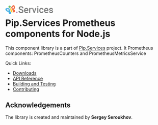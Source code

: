 # <img src="https://github.com/pip-services/pip-services/raw/master/design/Logo.png" alt="Pip.Services Logo" style="max-width:30%"> <br/> Pip.Services Prometheus components for Node.js

This component library is a part of [Pip.Services](https://github.com/pip-services/pip-services) project.
It Prometheus components: PrometheusCounters and PrometheusMetricsService

Quick Links:

* [Downloads](https://github.com/pip-services-node/pip-services-prometheus-node/blob/master/doc/Downloads.md)
* [API Reference](https://rawgit.com/pip-services-node/pip-services-prometheus-node/master/doc/api/index.html)
* [Building and Testing](https://github.com/pip-services/pip-services-prometheus-node/blob/master/doc/Development.md)
* [Contributing](https://github.com/pip-services/pip-services-prometheus-node/blob/master/doc/Development.md/#contrib)

## Acknowledgements

The library is created and maintained by **Sergey Seroukhov**.
